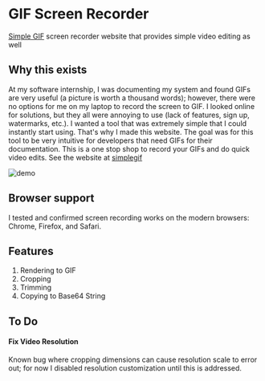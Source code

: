 # GIF Screen Recorder
[Simple GIF](https://simplegif.com) screen recorder website that provides simple video editing as well

## Why this exists
At my software internship, I was documenting my system and found GIFs are very useful (a picture is worth a thousand words);
however, there were no options for me on my laptop to record the screen to GIF. I looked online for solutions, but they all were
annoying to use (lack of features, sign up, watermarks, etc.). I wanted a tool that was extremely simple that I could instantly
start using. That's why I made this website. The goal was for this tool to be very intuitive for developers that need GIFs for
their documentation. This is a one stop shop to record your GIFs and do quick video edits. See the website at [simplegif](https://simplegif.com)

![demo](screenshots/demo.gif)

## Browser support
I tested and confirmed screen recording works on the modern browsers: Chrome, Firefox, and Safari.

## Features
1. Rendering to GIF
2. Cropping
3. Trimming
4. Copying to Base64 String

## To Do

#### Fix Video Resolution
Known bug where cropping dimensions can cause resolution scale to error out; for now I disabled resolution customization until this is addressed.